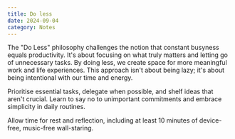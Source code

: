 ```yaml
---
title: Do less
date: 2024-09-04
category: Notes
---
```

The "Do Less" philosophy challenges the notion that constant busyness equals productivity. It's about focusing on what truly matters and letting go of unnecessary tasks. By doing less, we create space for more meaningful work and life experiences. This approach isn't about being lazy; it's about being intentional with our time and energy.  

Prioritise essential tasks, delegate when possible, and shelf ideas that aren't crucial. Learn to say no to unimportant commitments and embrace simplicity in daily routines. 

Allow time for rest and reflection, including at least 10 minutes of device-free, music-free wall-staring. 